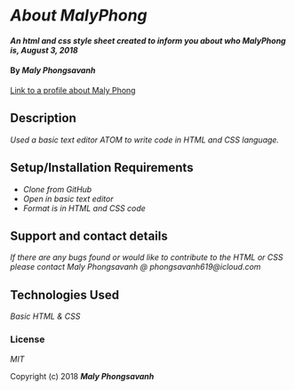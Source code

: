 # _About MalyPhong_

#### _An html and css style sheet created to inform you about who MalyPhong is, August 3, 2018_

#### By _**Maly Phongsavanh**_
[Link to a profile about Maly Phong](https://malyphong.github.io/myselfproject)

## Description

_Used a basic text editor ATOM to write code in HTML and CSS language._

## Setup/Installation Requirements

* _Clone from GitHub_
* _Open in basic text editor_
* _Format is in HTML and CSS code_

## Support and contact details

_If there are any bugs found or would like to contribute to the HTML or CSS please contact Maly Phongsavanh @ phongsavanh619@icloud.com_

## Technologies Used

_Basic HTML & CSS_

### License

*MIT*

Copyright (c) 2018 **_Maly Phongsavanh_**
